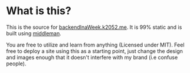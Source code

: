 # What is this?

This is the source for [backendInaWeek.k2052.me](http://backendInaWeekr.k2052.me). It is 99% static and is built using
[middleman](http://middlemanapp.com).

You are free to utilize and learn from anything (Licensed under MIT). Feel free to deploy a site using
this as a starting point, just change the design and images enough that it doesn't interfere with my brand (i.e confuse people).
